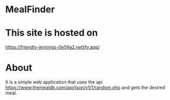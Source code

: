 # MealFinder

# This site is hosted on 

https://friendly-jennings-0e59a2.netlify.app/

# About

It is a simple web application that uses the api https://www.themealdb.com/api/json/v1/1/random.php and gets the desired meal.
